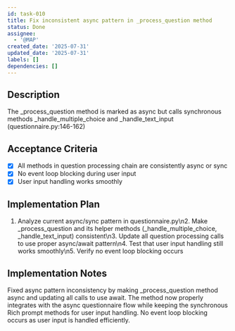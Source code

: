 ```yaml
---
id: task-010
title: Fix inconsistent async pattern in _process_question method
status: Done
assignee:
  - '@MAP'
created_date: '2025-07-31'
updated_date: '2025-07-31'
labels: []
dependencies: []
---
```


## Description

The _process_question method is marked as async but calls synchronous methods _handle_multiple_choice and _handle_text_input (questionnaire.py:146-162)

## Acceptance Criteria

- [x] All methods in question processing chain are consistently async or sync
- [x] No event loop blocking during user input
- [x] User input handling works smoothly

## Implementation Plan

1. Analyze current async/sync pattern in questionnaire.py\n2. Make _process_question and its helper methods (_handle_multiple_choice, _handle_text_input) consistent\n3. Update all question processing calls to use proper async/await pattern\n4. Test that user input handling still works smoothly\n5. Verify no event loop blocking occurs

## Implementation Notes

Fixed async pattern inconsistency by making _process_question method async and updating all calls to use await. The method now properly integrates with the async questionnaire flow while keeping the synchronous Rich prompt methods for user input handling. No event loop blocking occurs as user input is handled efficiently.
